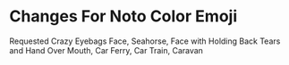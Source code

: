 # Changes For Noto Color Emoji

Requested Crazy Eyebags Face, Seahorse, Face with Holding Back Tears and Hand Over Mouth, Car Ferry, Car Train, Caravan
